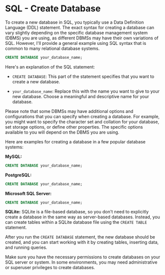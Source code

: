 # SQL - Create Database

To create a new database in SQL, you typically use a Data Definition Language (DDL) statement. The exact syntax for creating a database can vary slightly depending on the specific database management system (DBMS) you are using, as different DBMSs may have their own variations of SQL. However, I'll provide a general example using SQL syntax that is common to many relational database systems.

```sql
CREATE DATABASE your_database_name;
```

Here's an explanation of the SQL statement:

- `CREATE DATABASE`: This part of the statement specifies that you want to create a new database.

- `your_database_name`: Replace this with the name you want to give to your new database. Choose a meaningful and descriptive name for your database.

Please note that some DBMSs may have additional options and configurations that you can specify when creating a database. For example, you might want to specify the character set and collation for your database, set storage options, or define other properties. The specific options available to you will depend on the DBMS you are using.

Here are examples for creating a database in a few popular database systems:

**MySQL:**
```sql
CREATE DATABASE your_database_name;
```

**PostgreSQL:**
```sql
CREATE DATABASE your_database_name;
```

**Microsoft SQL Server:**
```sql
CREATE DATABASE your_database_name;
```

**SQLite:**
SQLite is a file-based database, so you don't need to explicitly create a database in the same way as server-based databases. Instead, you can create tables within a SQLite database file using the `CREATE TABLE` statement.

After you run the `CREATE DATABASE` statement, the new database should be created, and you can start working with it by creating tables, inserting data, and running queries.

Make sure you have the necessary permissions to create databases on your SQL server or system. In some environments, you may need administrative or superuser privileges to create databases.
